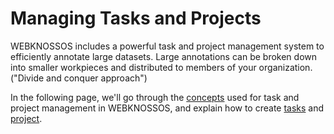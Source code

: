 # Managing Tasks and Projects

WEBKNOSSOS includes a powerful task and project management system to efficiently annotate large datasets. Large annotations can be broken down into smaller workpieces and distributed to members of your organization. ("Divide and conquer approach")

In the following page, we'll go through the [concepts](concepts.md) used for task and project management in WEBKNOSSOS, and explain how to create [tasks](tasks.md) and [project](projects.md). 